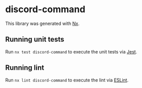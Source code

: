 # discord-command

This library was generated with [Nx](https://nx.dev).

## Running unit tests

Run `nx test discord-command` to execute the unit tests via [Jest](https://jestjs.io).

## Running lint

Run `nx lint discord-command` to execute the lint via [ESLint](https://eslint.org/).
